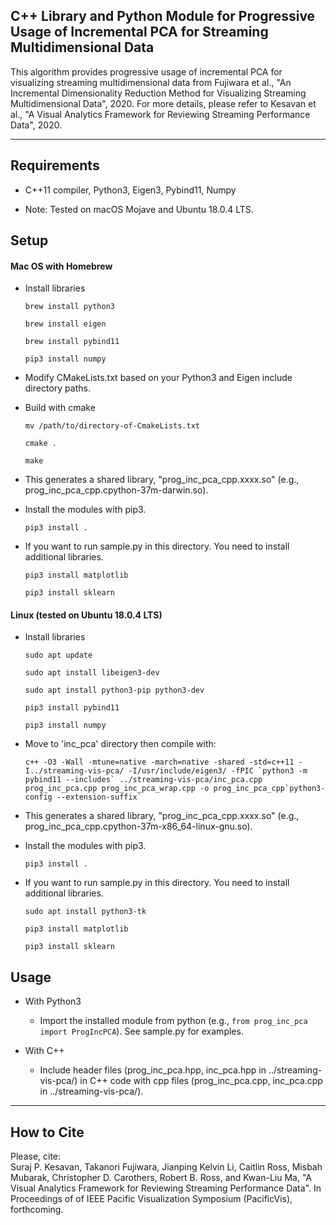 ## C++ Library and Python Module for Progressive Usage of Incremental PCA for Streaming Multidimensional Data

This algorithm provides progressive usage of incremental PCA for visualizing streaming multidimensional data from Fujiwara et al., "An Incremental Dimensionality Reduction Method for Visualizing Streaming Multidimensional Data", 2020.
For more details, please refer to Kesavan et al., "A Visual Analytics Framework for Reviewing Streaming Performance Data", 2020.

-----

Requirements
-----
* C++11 compiler, Python3, Eigen3, Pybind11, Numpy

* Note: Tested on macOS Mojave and Ubuntu 18.0.4 LTS.

Setup
-----
#### Mac OS with Homebrew
* Install libraries

    `brew install python3`

    `brew install eigen`

    `brew install pybind11`

    `pip3 install numpy`

* Modify CMakeLists.txt based on your Python3 and Eigen include directory paths.

* Build with cmake

    `mv /path/to/directory-of-CmakeLists.txt`

    `cmake .`

    `make`

* This generates a shared library, "prog_inc_pca_cpp.xxxx.so" (e.g., prog_inc_pca_cpp.cpython-37m-darwin.so).

* Install the modules with pip3.

    `pip3 install .`

* If you want to run sample.py in this directory. You need to install additional libraries.

    `pip3 install matplotlib`

    `pip3 install sklearn`

#### Linux (tested on Ubuntu 18.0.4 LTS)
* Install libraries

    `sudo apt update`

    `sudo apt install libeigen3-dev`

    `sudo apt install python3-pip python3-dev`

    `pip3 install pybind11`

    `pip3 install numpy`

* Move to 'inc_pca' directory then compile with:

    ``c++ -O3 -Wall -mtune=native -march=native -shared -std=c++11 -I../streaming-vis-pca/ -I/usr/include/eigen3/ -fPIC `python3 -m pybind11 --includes` ../streaming-vis-pca/inc_pca.cpp prog_inc_pca.cpp prog_inc_pca_wrap.cpp -o prog_inc_pca_cpp`python3-config --extension-suffix` ``

* This generates a shared library, "prog_inc_pca_cpp.xxxx.so" (e.g., prog_inc_pca_cpp.cpython-37m-x86_64-linux-gnu.so).

* Install the modules with pip3.

    `pip3 install .`

* If you want to run sample.py in this directory. You need to install additional libraries.

    `sudo apt install python3-tk`

    `pip3 install matplotlib`

    `pip3 install sklearn`

Usage
-----
* With Python3
    * Import the installed module from python (e.g., `from prog_inc_pca import ProgIncPCA`). See sample.py for examples.

* With C++
    * Include header files (prog_inc_pca.hpp, inc_pca.hpp in ../streaming-vis-pca/) in C++ code with cpp files (prog_inc_pca.cpp, inc_pca.cpp in ../streaming-vis-pca/).

******

## How to Cite
Please, cite:    
Suraj P. Kesavan, Takanori Fujiwara, Jianping Kelvin Li, Caitlin Ross, Misbah Mubarak, Christopher D. Carothers, Robert B. Ross, and Kwan-Liu Ma, "A Visual Analytics Framework for Reviewing Streaming Performance Data".
In Proceedings of of IEEE Pacific Visualization Symposium (PacificVis), forthcoming.
